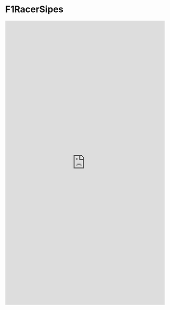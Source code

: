 # F1RacerSipes

<div style="padding:177.78% 0 0 0;position:relative;"><iframe src="https://player.vimeo.com/video/895951273?badge=0&amp;autopause=0&amp;player_id=0&amp;app_id=58479" frameborder="0" allow="autoplay; fullscreen; picture-in-picture" style="position:absolute;top:0;left:0;width:100%;height:100%;" title="IMG_9130"></iframe></div><script src="https://player.vimeo.com/api/player.js"></script>
